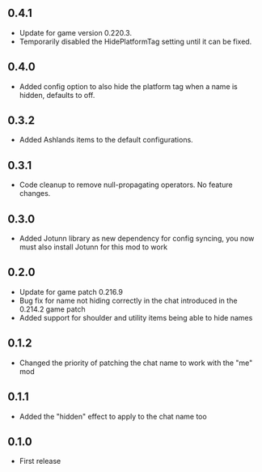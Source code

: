 ## 0.4.1

* Update for game version 0.220.3.
* Temporarily disabled the HidePlatformTag setting until it can be fixed.

## 0.4.0

* Added config option to also hide the platform tag when a name is hidden, defaults to off.

## 0.3.2

* Added Ashlands items to the default configurations.

## 0.3.1

* Code cleanup to remove null-propagating operators. No feature changes.

## 0.3.0

* Added Jotunn library as new dependency for config syncing, you now must also install Jotunn for this mod to work

## 0.2.0

* Update for game patch 0.216.9
* Bug fix for name not hiding correctly in the chat introduced in the 0.214.2 game patch
* Added support for shoulder and utility items being able to hide names

## 0.1.2

* Changed the priority of patching the chat name to work with the "me" mod

## 0.1.1

* Added the "hidden" effect to apply to the chat name too

## 0.1.0

* First release